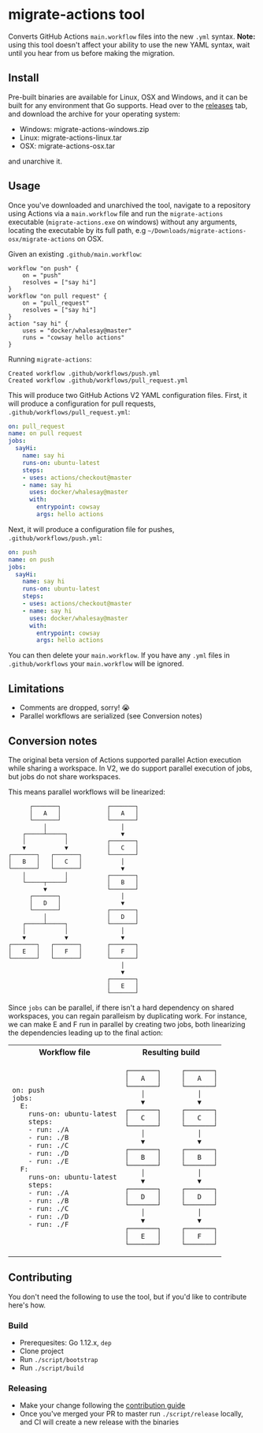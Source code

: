 # migrate-actions tool

Converts GitHub Actions `main.workflow` files into the new `.yml` syntax. **Note:** using this tool doesn't affect your ability to use the new YAML syntax, wait until you hear from us before making the migration.

## Install

Pre-built binaries are available for Linux, OSX and Windows, and it can be built for any environment that Go supports. Head over to the [releases](https://github.com/actions/migrate/releases) tab, and download the archive for your operating system:

- Windows: migrate-actions-windows.zip
- Linux: migrate-actions-linux.tar
- OSX: migrate-actions-osx.tar

and unarchive it.

## Usage

Once you've downloaded and unarchived the tool, navigate to a repository using Actions via a `main.workflow` file and run the `migrate-actions` executable (`migrate-actions.exe` on windows) without any arguments,
locating the executable by its full path, e.g `~/Downloads/migrate-actions-osx/migrate-actions` on OSX.

Given an existing `.github/main.workflow`:

```hcl
workflow "on push" {
    on = "push"
    resolves = ["say hi"]
}
workflow "on pull request" {
    on = "pull_request"
    resolves = ["say hi"]
}
action "say hi" {
    uses = "docker/whalesay@master"
    runs = "cowsay hello actions"
}
```

Running `migrate-actions`:

```
Created workflow .github/workflows/push.yml
Created workflow .github/workflows/pull_request.yml
```

This will produce two GitHub Actions V2 YAML configuration files.
First, it will produce a configuration for pull requests, `.github/workflows/pull_request.yml`:

```yaml
on: pull_request
name: on pull request
jobs:
  sayHi:
    name: say hi
    runs-on: ubuntu-latest
    steps:
    - uses: actions/checkout@master
    - name: say hi
      uses: docker/whalesay@master
      with:
        entrypoint: cowsay
        args: hello actions
```

Next, it will produce a configuration file for pushes, `.github/workflows/push.yml`:

```yaml
on: push
name: on push
jobs:
  sayHi:
    name: say hi
    runs-on: ubuntu-latest
    steps:
    - uses: actions/checkout@master
    - name: say hi
      uses: docker/whalesay@master
      with:
        entrypoint: cowsay
        args: hello actions
```

You can then delete your `main.workflow`. If you have any `.yml` files in `.github/workflows` your `main.workflow` will be ignored.

## Limitations

- Comments are dropped, sorry! 😭
- Parallel workflows are serialized (see Conversion notes)

## Conversion notes

The original beta version of Actions supported parallel Action execution while sharing a workspace. In V2, we do support parallel execution of jobs, but jobs do not share workspaces.

This means parallel workflows will be linearized:

```
      ┌───────┐             ┌───────┐
      │   A   │             │   A   │
      └───────┘             └───────┘
          │                     │    
    ┌─────┴─────┐               ▼    
    │           │           ┌───────┐
    ▼           ▼           │   C   │
┌───────┐   ┌───────┐       └───────┘
│   B   │   │   C   │           │    
└───────┘   └───────┘           ▼    
    │           │           ┌───────┐
    └─────┬─────┘           │   B   │
          ▼                 └───────┘
      ┌───────┐                 │    
      │   D   │                 ▼    
      └───────┘             ┌───────┐
          │                 │   D   │
    ┌─────┴─────┐           └───────┘
    │           │               │    
    ▼           ▼               ▼    
┌───────┐   ┌───────┐       ┌───────┐
│   E   │   │   F   │       │   F   │
└───────┘   └───────┘       └───────┘
                                │    
                                ▼    
                            ┌───────┐
                            │   E   │
                            └───────┘
```

Since `jobs` can be parallel, if there isn't a hard dependency on shared workspaces, you can regain paralleism by duplicating work. For instance, we can make E and F run in parallel by creating two jobs, both linearizing the dependencies leading up to the final action:

<table>
      <tr>
            <th>Workflow file</th>
            <th>Resulting build</th>
      </tr>
      <tr> 
           <td>
           
```
on: push
jobs:
  E:
    runs-on: ubuntu-latest
    steps:
    - run: ./A
    - run: ./B
    - run: ./C
    - run: ./D
    - run: ./E
  F:
    runs-on: ubuntu-latest
    steps:
    - run: ./A
    - run: ./B
    - run: ./C
    - run: ./D
    - run: ./F
```

</td>

<td>
      
```
┌───────┐     ┌───────┐
│   A   │     │   A   │
└───────┘     └───────┘
    │             │    
    ▼             ▼    
┌───────┐     ┌───────┐
│   C   │     │   C   │
└───────┘     └───────┘
    │             │    
    ▼             ▼    
┌───────┐     ┌───────┐
│   B   │     │   B   │
└───────┘     └───────┘
    │             │    
    ▼             ▼    
┌───────┐     ┌───────┐
│   D   │     │   D   │
└───────┘     └───────┘
    │             │    
    ▼             ▼    
┌───────┐     ┌───────┐
│   E   │     │   F   │
└───────┘     └───────┘
```

</td>

</tr>

</table>

## Contributing

You don't need the following to use the tool, but if you'd like to contribute here's how.

### Build

- Prerequesites: Go 1.12.x, `dep`
- Clone project
- Run `./script/bootstrap`
- Run `./script/build`

### Releasing

- Make your change following the [contribution guide](CONTRIBUTING.md)
- Once you've merged your PR to master run `./script/release` locally, and CI will create a new release with the binaries

